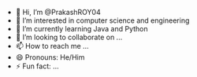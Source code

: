 - 👋 Hi, I’m @PrakashROY04
- 👀 I’m interested in computer science and engineering
- 🌱 I’m currently learning Java and Python
- 💞️ I’m looking to collaborate on ...
- 📫 How to reach me ...
- 😄 Pronouns: He/Him
- ⚡ Fun fact: ...

<!---
PrakashROY04/PrakashROY04 is a ✨ special ✨ repository because its `README.md` (this file) appears on your GitHub profile.
You can click the Preview link to take a look at your changes.
--->
